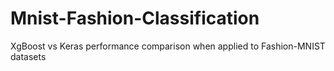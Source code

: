 # Mnist-Fashion-Classification
XgBoost vs Keras performance comparison  when applied to Fashion-MNIST datasets
